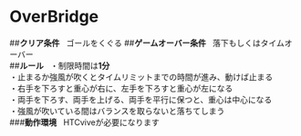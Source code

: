 # OverBridge
##**クリア条件**   
ゴールをくぐる
##**ゲームオーバー条件**  
落下もしくはタイムオーバー  
##**ルール**  
・制限時間は**1分**  
・止まるか強風が吹くとタイムリミットまでの時間が進み、動けば止まる  
・右手を下ろすと重心が右に、左手を下ろすと重心が左になる  
・両手を下ろす、両手を上げる、両手を平行に保つと、重心は中心になる  
・強風が吹いている間はバランスを取らないと落ちてしまう  
###**動作環境**  
HTCviveが必要になります
